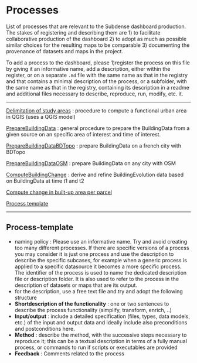 # Processes

List of processes that are relevant to the Subdense dashboard production. The stakes of registering and describing them are 1) to facilitate collaborative production of the dashboard 2) to adopt as much as possible similar choices for the resulting maps to be comparable 3) documenting the provenance of datasets and maps in the project.

To add a process to the dashboard, please 1)register the process on this file by giving it an informative name, add a description, either within the register, or on a separate `.md` file with the same name as that in the registry and that contains a minimal description of the process, or a subfolder, with the same name as that in the registry, containing its description in a readme and additional files necessary to describe, reproduce, run, modify, etc. it.


*******
 [Delimitation of study areas](DeliminateStudyArea.md) : procedure to compute a functional urban area in QGIS (uses a QGIS model)
 
 [PrepareBuildingData](PrepareBuildingData.md) : general procedure to prepare the BuildingData from a given source on an specific area of interest and time of interest.

 [PrepareBuildingDataBDTopo](PrepareBuildingDataBDTopo.md) : prepare BuildingData on a french city with BDTopo

 [PrepareBuildingDataOSM](PrepareBuildingDataOSM.md) : prepare BuildingData on any city with OSM

 [ComputeBuildingChange](ComputeBuildingChange.md) : derive and refine BuildingEvolution data based on BuildingData at time t1 and t2
 
 [Compute change in built-up area per parcel](ComputeChangeInBuiltup_area.md)

 [Process template](#process-template)
 
 *******

## Process-template
* naming policy : Please use an informative name. Try and avoid creating too many different processes. If there are specific versions of a process you may consider it is just one process and use the description to describe the specific subcases, for example when a generic process is applied to a specific datasource it becomes a more specific process. The identifier of the process is used to name the dedicated description file or description folder. It is also used to refer to the process in the description of datasets or maps that are its output. 
* for the description, use a free text file and try and adopt the following structure
* **Shortdescription of the functionality** : one or two sentences to describe the process functionality (simplify, transform, enrich, ..) 
* **Input/output** : include a detailed specification (files, types, data models, etc.) of the input and output data and ideally include also preconditions and postconditions here. 
* **Method** : describe the method, with the successive steps necessary to reproduce it; this can be a textual description in terms of a fully manual process, or commands to run if scripts or executables are provided
* **Feedback** : Comments related to the process
